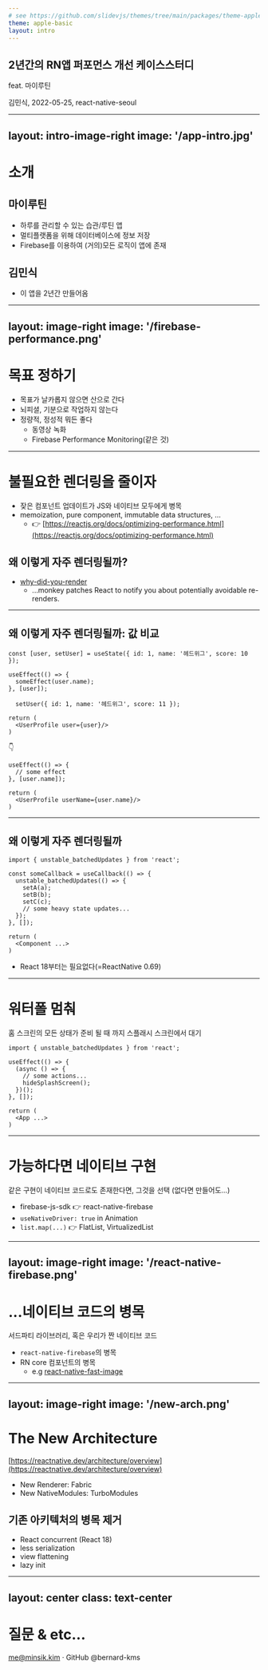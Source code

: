 ```yaml
---
# see https://github.com/slidevjs/themes/tree/main/packages/theme-apple-basic
theme: apple-basic
layout: intro
---
```


## 2년간의 RN앱 퍼포먼스 개선 케이스스터디

feat. 마이루틴

<div class="absolute bottom-10">
  <span class="font-500">
    김민식, 2022-05-25, react-native-seoul
  </span>
</div>

<!--
The last comment block of each slide will be treated as slide notes. It will be visible and editable in Presenter Mode along with the slide. [Read more in the docs](https://sli.dev/guide/syntax.html#notes)
-->

---
layout: intro-image-right
image: '/app-intro.jpg'
---

# 소개
## 마이루틴
- 하루를 관리할 수 있는 습관/루틴 앱
- 멀티플랫폼을 위해 데이터베이스에 정보 저장
- Firebase를 이용하여 (거의)모든 로직이 앱에 존재

## 김민식
- 이 앱을 2년간 만들어옴

---
layout: image-right
image: '/firebase-performance.png'
---

# 목표 정하기
- 목표가 날카롭지 않으면 산으로 간다
- 뇌피셜, 기분으로 작업하지 않는다
- 정량적, 정성적 뭐든 좋다
  - 동영상 녹화
  - Firebase Performance Monitoring(같은 것)

---

# 불필요한 렌더링을 줄이자

- 잦은 컴포넌트 업데이트가 JS와 네이티브 모두에게 병목
- memoization, pure component, immutable data structures, ...
  - 👉 [https://reactjs.org/docs/optimizing-performance.html](https://reactjs.org/docs/optimizing-performance.html)

## 왜 이렇게 자주 렌더링될까?
- [why-did-you-render](https://github.com/welldone-software/why-did-you-render)
  - ...monkey patches React to notify you about potentially avoidable re-renders.

---

## 왜 이렇게 자주 렌더링될까: 값 비교

```tsx
const [user, setUser] = useState({ id: 1, name: '헤드위그', score: 10 });

useEffect(() => {
  someEffect(user.name);
}, [user]);

  setUser({ id: 1, name: '헤드위그', score: 11 });

return (
  <UserProfile user={user}/>
)
```
👇
```tsx
useEffect(() => {
  // some effect
}, [user.name]);

return (
  <UserProfile userName={user.name}/>
)
```

---

## 왜 이렇게 자주 렌더링될까

```tsx
import { unstable_batchedUpdates } from 'react';

const someCallback = useCallback(() => {
  unstable_batchedUpdates(() => {
    setA(a);
    setB(b);
    setC(c);
    // some heavy state updates...
  });
}, []);

return (
  <Component ...>
)
```
- React 18부터는 필요없다(=ReactNative 0.69)
---

# 워터폴 멈춰
홈 스크린의 모든 상태가 준비 될 때 까지 스플래시 스크린에서 대기

```tsx
import { unstable_batchedUpdates } from 'react';

useEffect(() => {
  (async () => {
    // some actions...
    hideSplashScreen();
  })();
}, []);

return (
  <App ...>
)
```

---

# 가능하다면 네이티브 구현
같은 구현이 네이티브 코드로도 존재한다면, 그것을 선택 (없다면 만들어도...)

- firebase-js-sdk 👉 react-native-firebase
- `useNativeDriver: true` in Animation
- `list.map(...)` 👉 FlatList, VirtualizedList

---
layout: image-right
image: '/react-native-firebase.png'
---

# ...네이티브 코드의 병목
서드파티 라이브러리, 혹은 우리가 짠 네이티브 코드

- `react-native-firebase`의 병목
- RN core 컴포넌트의 병목
  - e.g [react-native-fast-image](https://github.com/DylanVann/react-native-fast-image)

---
layout: image-right
image: '/new-arch.png'
---
# The New Architecture
[https://reactnative.dev/architecture/overview](https://reactnative.dev/architecture/overview)
- New Renderer: <span class="font-700">Fabric</span>
- New NativeModules: <span class="font-700">TurboModules</span>

## 기존 아키텍처의 병목 제거
 - React concurrent (React 18)
 - less serialization
 - view flattening
 - lazy init

---
layout: center
class: text-center
---

# 질문 & etc...

me@minsik.kim · GitHub @bernard-kms
